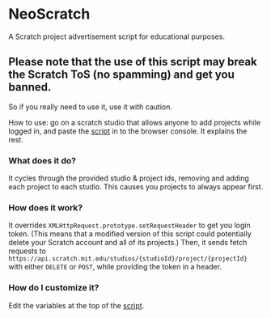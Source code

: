 # NeoScratch
A Scratch project advertisement script for educational purposes.

## Please note that the use of this script may break the Scratch ToS (no spamming) and get you banned.
So if you really need to use it, use it with caution.

How to use: go on a scratch studio that allows anyone to add projects while logged in, and paste the [script](neoscratch.js) in to the browser console. It explains the rest.

### What does it do?
It cycles through the provided studio & project ids, removing and adding each project to each studio. This causes you projects to always appear first.

### How does it work?
It overrides `XMLHttpRequest.prototype.setRequestHeader` to get you login token. (This means that a modified version of this script could potentially delete your Scratch account and all of its projects.)
Then, it sends fetch requests to `https://api.scratch.mit.edu/studios/{studioId}/project/{projectId}` with either `DELETE` or `POST`, while providing the token in a header.

### How do I customize it?
Edit the variables at the top of the [script](neoscratch.js). 
